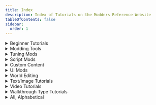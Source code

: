 ```yaml
---
title: Index
description: Index of Tutorials on the Modders Reference Website
tableOfContents: false
sidebar:
  order: 1
---
```


<details>

<summary>Beginner Tutorials</summary>

* [Creating a Custom Pie Menu](../tutorials/pie-menu), by Amethyst Lilac
* [Custom Maps](../tutorials/custom-maps/), by Alistu a.k.a. Menaceman44
* [Fixing CC For New Occults](../tutorials/new-occult-fix), by Amethyst Lilac
* [Scumbumbo's XML Extractor](../tutorials/xml-extractor/), by Waffle
* [Scumbumbo's XML File Finder](../tutorials/xml-file-finder/), by Waffle
* [Links to Off-Site Tutorials](../tutorials/links-offsite-tutorials):
    * [Figuring Out Venue Stuff - Waffle Explains It All!](../tutorials/links-offsite-tutorials/#figuring-out-venue-stuff---waffle-explains-it-all-by-waffle), by Waffle
    * [How I made the "Sell to publication increases Entrepreneur Skill" mod](../tutorials/links-offsite-tutorials/#how-i-made-the-sell-to-publication-increases-entrepreneur-skill-mod-by-jimantha)

</details>

<details>

<summary>Modding Tools</summary>

* [Comparing Files with WinMerge](../tutorials/winmerge/), by Waffle
* [Creating an XML Compare File with WinMerge](../tutorials/creating-xml-compare), by Amethyst Lilac
* [Modding on Linux (a Guide for Newbies)](../tutorials/modding-on-linux), by OneMoreKayaker
* [Scumbumbo's XML Extractor](../tutorials/xml-extractor/), by Waffle
* [Scumbumbo's XML File Finder](../tutorials/xml-file-finder/), by Waffle
* [Links to Off-Site Tutorials](../tutorials/links-offsite-tutorials):
    * [Figuring Out Venue Stuff - Waffle Explains It All!](../tutorials/links-offsite-tutorials/#figuring-out-venue-stuff---waffle-explains-it-all-by-waffle), by Waffle
    * [Sims 4 Modding Debugging Tips](../tutorials/links-offsite-tutorials/#sims-4-debugging-tips-by-jimantha), by Jimantha

</details>

<details>

<summary>Tuning Mods</summary>

* [Creating a Custom Pie Menu](../tutorials/pie-menu), by Amethyst Lilac
* [Modifying Sim Appearances](../tutorials/modifying-sim-appearances/), by FellowFur
* [Links to Off-Site Tutorials](../tutorials/links-offsite-tutorials):
    * [How I made the "Sell to publication increases Entrepreneur Skill" mod](../tutorials/links-offsite-tutorials/#how-i-made-the-sell-to-publication-increases-entrepreneur-skill-mod-by-jimantha), by Jimantha
    * [How to Stop Adults from Complaining About Prom on the Social Bunny App](../tutorials/links-offsite-tutorials/#how-to-stop-adults-from-complaining-about-prom-on-the-social-bunny-app-by-jimantha), by Jimantha
    * [Social Bunny Tweaks](../tutorials/links-offsite-tutorials/#social-bunny-tweaks-by-jimantha), by Jimantha

</details>

<details>

<summary>Script Mods</summary>

* [Modifying Sim Appearances](../tutorials/modifying-sim-appearances/), by FellowFur

</details>

<details>

<summary>Custom Content</summary>

<details>

<summary>CAS</summary>

* [Fixing CC For New Occults](../tutorials/new-occult-fix), by Amethyst Lilac

</details>

<details>

<summary>Build/Buy</summary>

</details>

</details>

<details>

<summary>UI Mods</summary>

* [Custom Maps](../tutorials/custom-maps/), by Alistu a.k.a. Menaceman44

</details>

<details>

<summary>World Editing</summary>

</details>

<details>

<summary>Text/Image Tutorials</summary>

* [Comparing Files with WinMerge](../tutorials/winmerge/), by Waffle
* [Creating a Custom Pie Menu](../tutorials/pie-menu), by Amethyst Lilac
* [Creating an XML Compare File with WinMerge](../tutorials/creating-xml-compare), by Amethyst Lilac
* [Custom Maps](../tutorials/custom-maps/), by Alistu a.k.a. Menaceman44
* [Fixing CC For New Occults](../tutorials/new-occult-fix), by Amethyst Lilac
* [Modding on Linux (a Guide for Newbies)](../tutorials/modding-on-linux), by OneMoreKayaker
* [Modifying Sim Appearances](../tutorials/modifying-sim-appearances/), by FellowFur
* [Scumbumbo's XML Extractor](../tutorials/xml-extractor/), by Waffle
* [Scumbumbo's XML File Finder](../tutorials/xml-file-finder/), by Waffle
* [Links to Off-Site Tutorials](../tutorials/links-offsite-tutorials):
    * [How I made the "Sell to publication increases Entrepreneur Skill" mod](../tutorials/links-offsite-tutorials/#how-i-made-the-sell-to-publication-increases-entrepreneur-skill-mod-by-jimantha), by Jimantha
    * [How to Stop Adults from Complaining About Prom on the Social Bunny App](../tutorials/links-offsite-tutorials/#how-to-stop-adults-from-complaining-about-prom-on-the-social-bunny-app-by-jimantha), by Jimantha
    * [Sims 4 Debugging Tipps](../tutorials/links-offsite-tutorials/#sims-4-debugging-tips-by-jimantha)
    * [Social Bunny Tweaks](../tutorials/links-offsite-tutorials/#social-bunny-tweaks-by-jimantha), by Jimantha

</details>

<details>

<summary>Video Tutorials</summary>

* [Links to Off-Site Tutorials](../tutorials/links-offsite-tutorials):
    * [Figuring Out Venue Stuff - Waffle Explains It All!](../tutorials/links-offsite-tutorials/#figuring-out-venue-stuff---waffle-explains-it-all-by-waffle), by Waffle

</details>

<details>

<summary>Walkthrough Type Tutorials</summary>

May be stream of consciousness or about the thought process of modding

* [Creating a Custom Pie Menu](../tutorials/pie-menu), by Amethyst Lilac
* [Links to Off-Site Tutorials](../tutorials/links-offsite-tutorials):
    * [Figuring Out Venue Stuff - Waffle Explains It All!](../tutorials/links-offsite-tutorials/#figuring-out-venue-stuff---waffle-explains-it-all-by-waffle), by Waffle
    * [How to Stop Adults from Complaining About Prom on the Social Bunny App](../tutorials/links-offsite-tutorials/#how-to-stop-adults-from-complaining-about-prom-on-the-social-bunny-app-by-jimantha), by Jimantha
    * [Social Bunny Tweaks](../tutorials/links-offsite-tutorials/#social-bunny-tweaks-by-jimantha), by Jimantha


</details>

<details>

<summary>All, Alphabetical</summary>

* [Comparing Files with WinMerge](../tutorials/winmerge/), by Waffle
* [Creating a Custom Pie Menu](../tutorials/pie-menu), by Amethyst Lilac
* [Creating an XML Compare File with WinMerge](../tutorials/creating-xml-compare), by Amethyst Lilac
* [Custom Maps](../tutorials/custom-maps/), by Alistu a.k.a. Menaceman44
* [Fixing CC For New Occults](../tutorials/new-occult-fix), by Amethyst Lilac
* [Modding on Linux (a Guide for Newbies)](../tutorials/modding-on-linux), by OneMoreKayaker
* [Modifying Sim Appearances](../tutorials/modifying-sim-appearances/), by FellowFur
* [Scumbumbo's XML Extractor](../tutorials/xml-extractor/), by Waffle
* [Scumbumbo's XML File Finder](../tutorials/xml-file-finder/), by Waffle
* [Links to Off-Site Tutorials](../tutorials/links-offsite-tutorials):
    * [Figuring Out Venue Stuff - Waffle Explains It All!](../tutorials/links-offsite-tutorials/#figuring-out-venue-stuff---waffle-explains-it-all-by-waffle), by Waffle
    * [How I made the "Sell to publication increases Entrepreneur Skill" mod](../tutorials/links-offsite-tutorials/#how-i-made-the-sell-to-publication-increases-entrepreneur-skill-mod-by-jimantha), by Jimantha
    * [How to Stop Adults from Complaining About Prom on the Social Bunny App](../tutorials/links-offsite-tutorials/#how-to-stop-adults-from-complaining-about-prom-on-the-social-bunny-app-by-jimantha), by Jimantha
    * [Sims 4 Debugging Tipps](../tutorials/links-offsite-tutorials/#sims-4-debugging-tips-by-jimantha)
    * [Social Bunny Tweaks](../tutorials/links-offsite-tutorials/#social-bunny-tweaks-by-jimantha), by Jimantha

</details>
